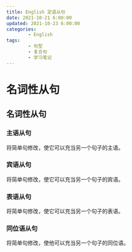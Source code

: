 ```yaml
---
title: English 定语从句
date: 2021-10-21 6:00:00
updated: 2021-10-23 6:00:00
categories:
        - English
tags:
        - 句型
        - 复合句
        - 学习笔记
---
```


# 名词性从句

## 名词性从句

### 主语从句

将简单句修改，使它可以充当另一个句子的主语。

### 宾语从句

将简单句修改，使它可以充当另一个句子的宾语。

### 表语从句

将简单句修改，使它可以充当另一个句子的表语。

### 同位语从句

将简单句修改，使他可以充当另一个句子的同位语。
